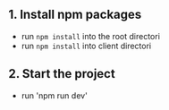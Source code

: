 ## 1. Install npm packages
* run `npm install` into the root directori
* run `npm install` into client directori

## 2. Start the project
* run 'npm run dev'

